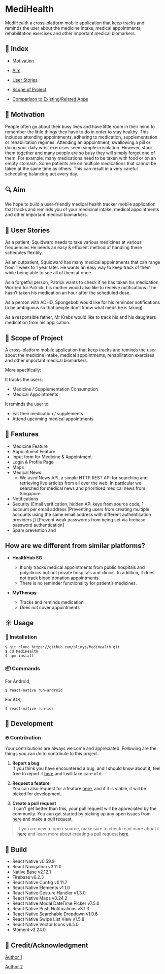 # MediHealth

MediHealth a cross-platform mobile application that keep tracks and reminds the user about the medicine intake, medical appointments, rehabilitation exercises and other important medical biomarkers. 

## :ledger: Index
* [Motivation](#motivation)

* [Aim](#aim)

* [User Stories](#user-stories)

* [Scope of Project](#scope-of-project)

* [Comparison to Existing/Related Apps](#how-are-we-different-from-similar-platforms)

## :muscle: Motivation

People often go about their busy lives and have little room in their mind to remember the little things they have to do in order to stay healthy. This includes attending appointments, adhering to medication, supplementation or rehabilitation regimes. Attending an appointment, swallowing a pill or doing your daily wrist exercises seem simple in isolation. However, stack them together  and many people are so busy they will simply forget one of them. For example, many medications need to be taken with food or on an empty stomach. Some patients are on multiple medications that cannot be taken at the same time as others. This can result in a very careful scheduling balancing act every day. 

## :mag: Aim

We hope to build a user-friendly medical health tracker mobile application that tracks and reminds you of your medicinal intake, medical appointments and other important medical biomarkers.

## :book: User Stories
As a patient, Squidward needs to take various medicines at various frequencies He needs an easy & efficient method of handling  these schedules flexibly.

As an outpatient, Squidward has many medical appointments that can range from 1 week to 1 year later. He wants an easy way to keep track of them while being able to see all of them at once.

As a forgetful person, Patrick wants to check if he has taken his medication.
Worried for Patrick, his mother would also like to receive notifications if he hasn’t taken his medication an hour after the scheduled dose. 

As a person with ADHD, Spongebob would like for his reminder notifications to be ambiguous so  that people don’t know what meds he is taking)

As a responsible father, Mr Krabs would like to track his and his daughters medication from his application.

## :telescope: Scope of Project

A cross-platform mobile application that keep tracks and reminds the user about the medicine intake, medical appointments, rehabilitation exercises and other important medical biomarkers. 

More specifically:

It tracks the users:
* Medicine / Supplementation Consumption
* Medical Appointments


It reminds the user to:
* Eat their medication / supplements
* Attend upcoming medical appointments

## :pill: Features
- Medicine Feature
- Appointment Feature
- Input form for Medicine & Appointment
- Login & Profile Page
- Maps
- Medical News
  - We used News API, a simple HTTP REST API for searching and retrieving live articles from all over the web. In particular we searched for medical news and prioritised medical news from Singapore.
- Notifications 
- Security (Email verification, hidden API keys from source code, 1 account per email address [Preventing users from creating multiple accounts using the same email address with different authentication providers.])
[Prevent weak passwords from being set via firebase password authentication]
- Spam prevention and 

## How are we different from similar platforms?
- **HealthHub SG**
  - It only tracks medical appointments from public hospitals and polyclinics but not private hospitals and clinics. In addition, it does not track blood donation appointments.
  - There is no reminder functionality for patient’s medicines.

- **MyTherapy**
  - Tracks and reminds medication
  - Does not cover appointments 

## :sunny: Usage
###  :electric_plug: Installation
```
$ git clone https://github.com/blimyj/MediHealth.git
$ cd MediHealth
$ npm install
```

###  :package: Commands
For Android,
```
$ react-native run-android
```
For iOS,
```
$ react-native run-ios
```

##  :wrench: Development
###  :fire: Contribution

Your contributions are always welcome and appreciated. Following are the things you can do to contribute to this project.

1. **Report a bug** <br>
If you think you have encountered a bug, and I should know about it, feel free to report it [here](https://github.com/blimyj/MediHealth/issues) and I will take care of it.

2. **Request a feature** <br>
You can also request for a feature [here](https://github.com/blimyj/MediHealth/issues), and if it is viable, it will be picked for development.  

3. **Create a pull request** <br>
It can't get better than this, your pull request will be appreciated by the community. You can get started by picking up any open issues from [here](https://github.com/blimyj/MediHealth/issues) and make a pull request.

> If you are new to open-source, make sure to check read more about it [here](https://www.digitalocean.com/community/tutorial_series/an-introduction-to-open-source) and learn more about creating a pull request [here](https://www.digitalocean.com/community/tutorials/how-to-create-a-pull-request-on-github).

##  :hammer: Build
- React Native v0.59.9
- React Navigation v3.11.0
- Native Base v2.12.1
- Firebase v6.2.3
- React Native Config v0.11.7
- React Native Elements v1.1.0
- React Native Gesture Handler v1.3.0
- React Native Maps v0.24.2
- React Native Modal DateTime Picker v7.5.0
- React Native Push Notifications v3.1.3
- React Native Searchable Dropdown v1.0.6
- React Native Swipe List View v1.5.8
- React Native Vector Icons v6.5.0
- Moment v2.24.0

## :star2: Credit/Acknowledgment
[Author 1](https://github.com/blimyj)

[Author 2](https://github.com/joloong)

